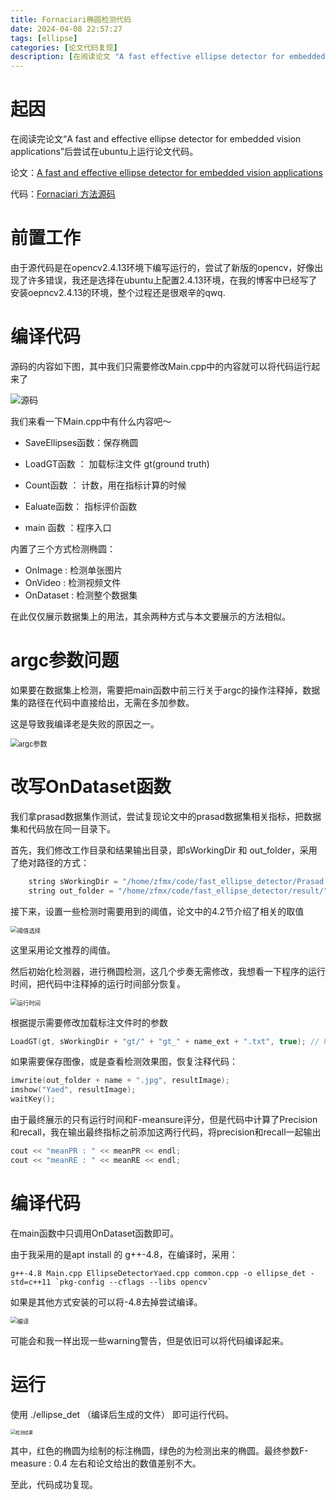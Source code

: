 ```yaml
---
title: Fornaciari椭圆检测代码
date: 2024-04-08 22:57:27
tags: [ellipse]
categories: [论文代码复现]
description: [在阅读论文 "A fast effective ellipse detector for embedded vision applications" 后找到原码，简单调试运行，opencv2.4.13环境]
---
```


# 起因

在阅读完论文“A fast and effective ellipse detector for embedded vision applications”后尝试在ubuntu上运行论文代码。

论文：[A fast and effective ellipse detector for embedded vision applications](https://www.sciencedirect.com/science/article/abs/pii/S0031320314001976)

代码：[Fornaciari 方法源码 ](https://sourceforge.net/projects/yaed/)

# 前置工作

由于源代码是在opencv2.4.13环境下编写运行的，尝试了新版的opencv，好像出现了许多错误，我还是选择在ubuntu上配置2.4.13环境，在我的博客中已经写了安装oepncv2.4.13的环境，整个过程还是很艰辛的qwq.

# 编译代码

源码的内容如下图，其中我们只需要修改Main.cpp中的内容就可以将代码运行起来了

![源码](2024-04-08/1.png)

我们来看一下Main.cpp中有什么内容吧～

- SaveEllipses函数：保存椭圆

- LoadGT函数 ： 加载标注文件 gt(ground truth)
- Count函数 ： 计数，用在指标计算的时候
- Ealuate函数： 指标评价函数
- main 函数 ：程序入口

内置了三个方式检测椭圆：

- OnImage :  检测单张图片
- OnVideo :  检测视频文件
- OnDataset : 检测整个数据集

在此仅仅展示数据集上的用法，其余两种方式与本文要展示的方法相似。

# argc参数问题

如果要在数据集上检测，需要把main函数中前三行关于argc的操作注释掉，数据集的路径在代码中直接给出，无需在多加参数。

这是导致我编译老是失败的原因之一。

<img src="2024-04-08/2.png" alt="argc参数" style="zoom:80%;" />

# 改写OnDataset函数

我们拿prasad数据集作测试，尝试复现论文中的prasad数据集相关指标，把数据集和代码放在同一目录下。

首先，我们修改工作目录和结果输出目录，即sWorkingDir 和 out_folder，采用了绝对路径的方式：

```c++
	string sWorkingDir = "/home/zfmx/code/fast_ellipse_detector/Prasad Images - Dataset Prasad/";
	string out_folder = "/home/zfmx/code/fast_ellipse_detector/result/"
```

接下来，设置一些检测时需要用到的阈值，论文中的4.2节介绍了相关的取值

<img src="2024-04-08/3.png" alt="阈值选择" style="zoom:67%;" />

这里采用论文推荐的阈值。

然后初始化检测器，进行椭圆检测，这几个步奏无需修改，我想看一下程序的运行时间，把代码中注释掉的运行时间部分恢复。

<img src="2024-04-08/4.png" alt="运行时间" style="zoom:67%;" />

根据提示需要修改加载标注文件时的参数

```c++
LoadGT(gt, sWorkingDir + "gt/" + "gt_" + name_ext + ".txt", true); // Prasad is in radians,set to true
```

如果需要保存图像，或是查看检测效果图，恢复注释代码：

```c++
imwrite(out_folder + name + ".jpg", resultImage);
imshow("Yaed", resultImage);
waitKey();
```

由于最终展示的只有运行时间和F-meansure评分，但是代码中计算了Precision和recall，我在输出最终指标之前添加这两行代码，将precision和recall一起输出

```c++
cout << "meanPR : " << meanPR << endl;
cout << "meanRE : " << meanRE << endl;
```

# 编译代码

在main函数中只调用OnDataset函数即可。

由于我采用的是apt install 的 g++-4.8，在编译时，采用：

```
g++-4.8 Main.cpp EllipseDetectorYaed.cpp common.cpp -o ellipse_det -std=c++11 `pkg-config --cflags --libs opencv`
```

如果是其他方式安装的可以将-4.8去掉尝试编译。

<img src="2024-04-08/5.png" alt="编译" style="zoom:67%;" />

可能会和我一样出现一些warning警告，但是依旧可以将代码编译起来。

# 运行

使用 ./ellipse_det （编译后生成的文件） 即可运行代码。



<img src="2024-04-08/033_0022.jpg" alt="检测结果" style="zoom:50%;" />

其中，红色的椭圆为绘制的标注椭圆，绿色的为检测出来的椭圆。最终参数F-measure : 0.4 左右和论文给出的数值差别不大。

至此，代码成功复现。



